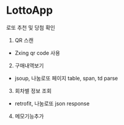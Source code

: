 # LottoApp
로또 추천 및 당첨 확인


1. QR 스캔
 - Zxing qr code 사용
 
2. 구매내역보기
 - jsoup, 나눔로또 페이지 table, span, td parse

3. 회차별 정보 조회
 - retrofit, 나눔로또 json response

4. 메모기능추가

